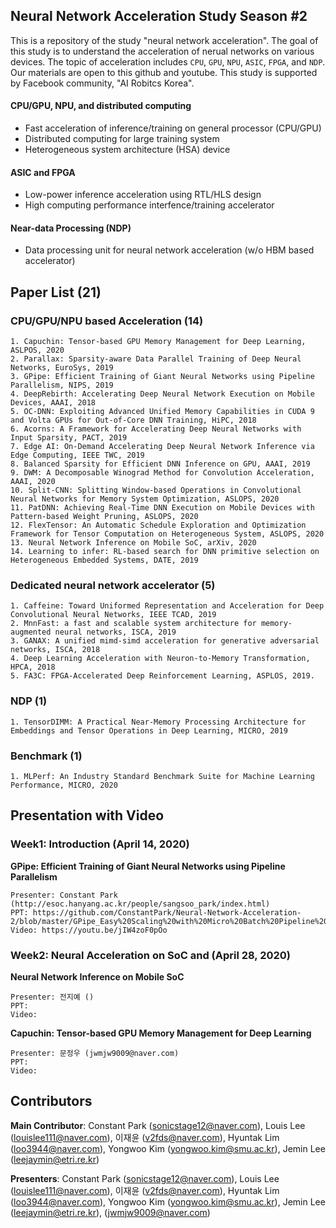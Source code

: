 ## Neural Network Acceleration Study Season #2
This is a repository of the study "neural network acceleration". The goal of this study is to understand the acceleration of nerual networks on various devices. The topic of acceleration includes `CPU`, `GPU`, `NPU`, `ASIC`, `FPGA`, and `NDP`. Our materials are open to this github and youtube. This study is supported by Facebook community, "AI Robitcs Korea".

#### CPU/GPU, NPU, and distributed computing
- Fast acceleration of inference/training on general processor (CPU/GPU)
- Distributed computing for large training system
- Heterogeneous system architecture (HSA) device

#### ASIC and FPGA
- Low-power inference acceleration using RTL/HLS design
- High computing performance interfence/training accelerator

#### Near-data Processing (NDP)
- Data processing unit for neural network acceleration (w/o HBM based accelerator)

## Paper List (21)
### CPU/GPU/NPU based Acceleration (14)
	1. Capuchin: Tensor-based GPU Memory Management for Deep Learning, ASLPOS, 2020
	2. Parallax: Sparsity-aware Data Parallel Training of Deep Neural Networks, EuroSys, 2019
	3. GPipe: Efficient Training of Giant Neural Networks using Pipeline Parallelism, NIPS, 2019
	4. DeepRebirth: Accelerating Deep Neural Network Execution on Mobile Devices, AAAI, 2018
	5. OC-DNN: Exploiting Advanced Unified Memory Capabilities in CUDA 9 and Volta GPUs for Out-of-Core DNN Training, HiPC, 2018
	6. Acorns: A Framework for Accelerating Deep Neural Networks with Input Sparsity, PACT, 2019
	7. Edge AI: On-Demand Accelerating Deep Neural Network Inference via Edge Computing, IEEE TWC, 2019
	8. Balanced Sparsity for Efficient DNN Inference on GPU, AAAI, 2019
	9. DWM: A Decomposable Winograd Method for Convolution Acceleration, AAAI, 2020
	10. Split-CNN: Splitting Window-based Operations in Convolutional Neural Networks for Memory System Optimization, ASLOPS, 2020
	11. PatDNN: Achieving Real-Time DNN Execution on Mobile Devices with Pattern-based Weight Pruning, ASLOPS, 2020
	12. FlexTensor: An Automatic Schedule Exploration and Optimization Framework for Tensor Computation on Heterogeneous System, ASLOPS, 2020
	13. Neural Network Inference on Mobile SoC, arXiv, 2020
	14. Learning to infer: RL-based search for DNN primitive selection on Heterogeneous Embedded Systems, DATE, 2019
### Dedicated neural network accelerator (5)
	1. Caffeine: Toward Uniformed Representation and Acceleration for Deep Convolutional Neural Networks, IEEE TCAD, 2019
	2. MnnFast: a fast and scalable system architecture for memory-augmented neural networks, ISCA, 2019
	3. GANAX: A unified mimd-simd acceleration for generative adversarial networks, ISCA, 2018
	4. Deep Learning Acceleration with Neuron-to-Memory Transformation, HPCA, 2018
	5. FA3C: FPGA-Accelerated Deep Reinforcement Learning, ASPLOS, 2019.

### NDP (1)
	1. TensorDIMM: A Practical Near-Memory Processing Architecture for Embeddings and Tensor Operations in Deep Learning, MICRO, 2019

### Benchmark (1)
	1. MLPerf: An Industry Standard Benchmark Suite for Machine Learning Performance, MICRO, 2020
	
## Presentation with Video
### Week1: Introduction (April 14, 2020)
**GPipe: Efficient Training of Giant Neural Networks using Pipeline Parallelism**

	Presenter: Constant Park (http://esoc.hanyang.ac.kr/people/sangsoo_park/index.html)  
	PPT: https://github.com/ConstantPark/Neural-Network-Acceleration-2/blob/master/GPipe_Easy%20Scaling%20with%20Micro%20Batch%20Pipeline%20Parallelism.pdf
	Video: https://youtu.be/jIW4zoF0pOo

### Week2: Neural Acceleration on SoC and  (April 28, 2020)
**Neural Network Inference on Mobile SoC**

	Presenter: 전지예 ()  
	PPT: 
	Video: 
	
**Capuchin: Tensor-based GPU Memory Management for Deep Learning**

	Presenter: 문정우 (jwmjw9009@naver.com)  
	PPT: 
	Video: 


## Contributors
**Main Contributor**: Constant Park (sonicstage12@naver.com), Louis Lee (louislee111@naver.com), 이재윤 (v2fds@naver.com), Hyuntak Lim (loo3944@naver.com), Yongwoo Kim (yongwoo.kim@smu.ac.kr), Jemin Lee (leejaymin@etri.re.kr)

**Presenters**: Constant Park (sonicstage12@naver.com), Louis Lee (louislee111@naver.com), 이재윤 (v2fds@naver.com), Hyuntak Lim (loo3944@naver.com), Yongwoo Kim (yongwoo.kim@smu.ac.kr), Jemin Lee (leejaymin@etri.re.kr),  (jwmjw9009@naver.com)
